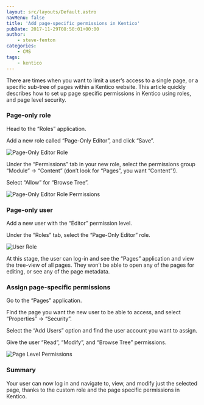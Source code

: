 ```yaml
---
layout: src/layouts/Default.astro
navMenu: false
title: 'Add page-specific permissions in Kentico'
pubDate: 2017-11-29T08:50:01+00:00
author:
    - steve-fenton
categories:
    - CMS
tags:
    - kentico
---
```


There are times when you want to limit a user’s access to a single page, or a specific sub-tree of pages within a Kentico website. This article quickly describes how to set up page specific permissions in Kentico using roles, and page level security.

### Page-only role

Head to the “Roles” application.

Add a new role called “Page-Only Editor”, and click “Save”.

![Page-Only Editor Role](https://www.stevefenton.co.uk/wp-content/uploads/2017/11/page-only-editor-role.png)

Under the “Permissions” tab in your new role, select the permissions group “Module” -&gt; “Content” (don’t look for “Pages”, you want “Content”!).

Select “Allow” for “Browse Tree”.

![Page-Only Editor Role Permissions](https://www.stevefenton.co.uk/wp-content/uploads/2017/11/page-only-editor-role-permissions.png)

### Page-only user

Add a new user with the “Editor” permission level.

Under the “Roles” tab, select the “Page-Only Editor” role.

![User Role](https://www.stevefenton.co.uk/wp-content/uploads/2017/11/user-role.png)

At this stage, the user can log-in and see the “Pages” application and view the tree-view of all pages. They won’t be able to open any of the pages for editing, or see any of the page metadata.

### Assign page-specific permissions

Go to the “Pages” application.

Find the page you want the new user to be able to access, and select “Properties” -&gt; “Security”.

Select the “Add Users” option and find the user account you want to assign.

Give the user “Read”, “Modify”, and “Browse Tree” permissions.

![Page Level Permissions](https://www.stevefenton.co.uk/wp-content/uploads/2017/11/page-level-permissions.png)

### Summary

Your user can now log in and navigate to, view, and modify just the selected page, thanks to the custom role and the page specific permissions in Kentico.